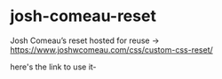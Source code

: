 # josh-comeau-reset

Josh Comeau’s reset hosted for reuse -> https://www.joshwcomeau.com/css/custom-css-reset/

here's the link to use it-<link rel="stylesheet" href="https://0hruv.github.io/josh-comeau-reset/reset.css">
